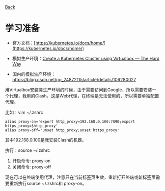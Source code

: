 [Back](.)  

# 学习准备

* 官方文档：[https://kubernetes.io/docs/home/](https://kubernetes.io/docs/home/)

* 模拟生产环境：[Create a Kubernetes Cluster using Virtualbox — The Hard Way](https://medium.com/@mojabi.rafi/create-a-kubernetes-cluster-using-virtualbox-and-without-vagrant-90a14d791617)
* 国内的模拟生产环境：https://blog.csdn.net/qq_24872115/article/details/106280027

用Virtualbox安装类生产环境的时候，由于需要访问到Google，所以需要安装一个代理，我用的Clash。这是Web代理，在终端是无法使用的，所以需要单独配置代理。

比如：vim ~/.zshrc

```
alias proxy-on='export http_proxy=192.168.0.100:7890;export https_proxy=$http_proxy'
alias proxy-off='unset http_proxy;unset https_proxy' 
```

其中192.168.0.100是我安装Clash的机器。

执行：source ~/.zshrc

1. 开启命令: proxy-on
2. 关闭命令: proxy-off

现在可以在终端使用代理，注意只在当前标签页生效，重新打开终端或新标签页需要重新执行source ~/.zshrc和 proxy-on。